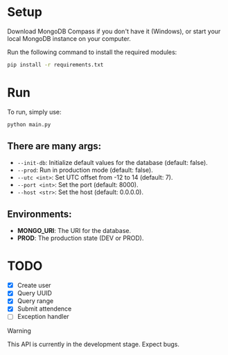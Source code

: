 # Setup

Download MongoDB Compass if you don't have it (Windows), or start your local MongoDB instance on your computer.

Run the following command to install the required modules:
```bash
pip install -r requirements.txt
```

# Run

To run, simply use:
```bash
python main.py
```

## There are many args:
- `--init-db`: Initialize default values for the database (default: false).
- `--prod`: Run in production mode (default: false).
- `--utc <int>`: Set UTC offset from -12 to 14 (default: 7).
- `--port <int>`: Set the port (default: 8000).
- `--host <str>`: Set the host (default: 0.0.0.0).

## Environments:
- **MONGO_URI**: The URI for the database.
- **PROD**: The production state (DEV or PROD).

# TODO
- [x] Create user
- [x] Query UUID
- [x] Query range
- [x] Submit attendence
- [ ] Exception handler

> [!WARNING]  
> This API is currently in the development stage. Expect bugs.